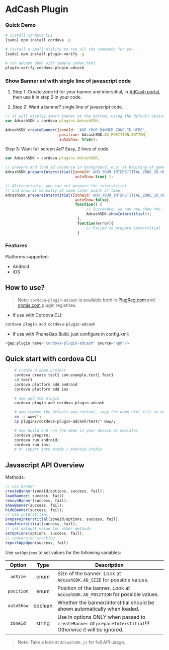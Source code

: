 # AdCash Plugin #

### Quick Demo ###

```bash
# install cordova CLI
[sudo] npm install cordova -g

# install a small utility to run all the commands for you
[sudo] npm install plugin-verify -g

# run adcash demo with sample index.html
plugin-verify cordova-plugin-adcash
```

### Show Banner ad with single line of javascript code ###

1. Step 1: Create zone Id for your banner and interstitial, in [AdCash portal](http://www.adcash.com/), then use it in step 2 in your code.

2. Step 2: Want a banner? single line of javascript code.

```javascript
// it will display smart banner at the bottom, using the default options
var AdcashSDK = cordova.plugins.AdcashSDK;

AdcashSDK.createBanner({zoneId: 'ADD_YOUR_BANNER_ZONE_ID_HERE', 
						position: AdcashSDK.AD_POSITION.BOTTOM, 
						autoShow: true});
```

Step 3: Want full screen Ad? Easy, 2 lines of code. 

```javascript
var AdcashSDK = cordova.plugins.AdcashSDK;

// prepare and load ad resource in background, e.g. at begining of game level
AdcashSDK.prepareInterstitial({zoneId:'ADD_YOUR_INTERSTITIAL_ZONE_ID_HERE',
							   autoShow:true} );

// Alternatively, you can set prepare the interstitial
// and show it manually at some later point of time:
AdcashSDK.prepareInterstitial({zoneId:'ADD_YOUR_INTERSTITIAL_ZONE_ID_HERE',
							   autoShow:false},
							   function() {
									// Succeeded, we can now show the interstitial
									AdcashSDK.showInterstitial();
								},
								function(error){
									// Failed to prepare interstitial
								}
```

### Features ###

Platforms supported:

- Android
- iOS

## How to use? ##

> Note: `cordova-plugin-adcash` is available both in [PlugReg.com](http://plugreg.com/plugin/adcash/cordova-plugin-adcash) and [npmjs.com](https://www.npmjs.com/package/cordova-plugin-adcash) plugin registries.

* If use with Cordova CLI:

```bash
cordova plugin add cordova-plugin-adcash
```

* If use with PhoneGap Build, just configure in config.xml:
```javascript
<gap:plugin name="cordova-plugin-adcash" source="npm"/>
```

## Quick start with cordova CLI ##
```bash
	# create a demo project
    cordova create test1 com.example.test1 Test1
    cd test1
    cordova platform add android
    cordova platform add ios

    # now add the plugin
    cordova plugin add cordova-plugin-adcash

    # now remove the default www content, copy the demo html file to www/
    rm -r www/*;
    cp plugins/cordova-plugin-adcash/test/* www/;

	# now build and run the demo in your device or emulator
    cordova prepare; 
    cordova run android; 
    cordova run ios;
    # or import into Xcode / Android Studio
```

## Javascript API Overview ##

Methods:

```javascript
// use banner
createBanner(zoneId/options, success, fail);
loadBanner( success, fail)
removeBanner(success, fail);
showBanner(success, fail);
hideBanner(success, fail);
// use interstitial
prepareInterstitial(zoneId/options, success, fail);
showInterstitial(success, fail);
// set default value for other methods
setOptions(options, success, fail);
// conversion tracking
reportAppOpen(success, fail)
```
Use `setOptions` to set values for the following variables: 

| Option |          Type | Description |
|:---------:|:-------------------:|-------------------|
|`adSize`| enum | Size of the banner. Look at `AdcashSDK.AD_SIZE` for possible values.|
|`position`| enum | Position of the banner. Look at `AdcashSDK.AD_POSITION` for possible values.|
|`autoShow`| boolean| Whether the banner/interstitial should be shown automatically when loaded.|
|`zoneId`| string | Use in options ONLY when passed to `createBanner` or `prepareInterstitial`!!! Otherwise it will be ignored.|

> Note: Take a look at `AdcashSDK.js` for full API usage.